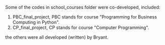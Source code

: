 Some of the codes in school_courses folder were co-developed, included:
1. PBC_final_project, PBC stands for course "Programming for Business Computing in Python".
2. CP_final_project, CP stands for course "Computer Programming".

the others were all developed (written) by Bryant.